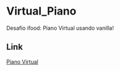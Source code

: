 # Virtual_Piano
Desafio ifood: Piano Virtual usando vanilla!

## Link
[Piano Virtual](https://kayquesekishiki.github.io/Virtual_Piano/)
